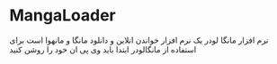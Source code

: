 # MangaLoader
نرم افزار مانگا لودر یک نرم افزار خواندن انلاین و دانلود مانگا و مانهوا است 
برای استفاده از مانگالودر ابتدا باید وی پی ان خود را روشن کنید 
